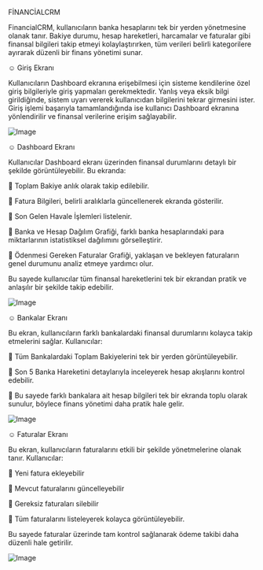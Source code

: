 FİNANCİALCRM

FinancialCRM, kullanıcıların banka hesaplarını tek bir yerden yönetmesine olanak tanır. Bakiye durumu, hesap hareketleri, harcamalar ve faturalar gibi finansal bilgileri takip etmeyi kolaylaştırırken, tüm verileri belirli kategorilere ayırarak düzenli bir finans yönetimi sunar.

☺︎ Giriş Ekranı
 
Kullanıcıların Dashboard ekranına erişebilmesi için sisteme kendilerine özel giriş bilgileriyle giriş yapmaları gerekmektedir. Yanlış veya eksik bilgi girildiğinde, sistem uyarı vererek kullanıcıdan bilgilerini tekrar girmesini ister. Giriş işlemi başarıyla tamamlandığında ise kullanıcı Dashboard ekranına yönlendirilir ve finansal verilerine erişim sağlayabilir.

![Image](https://github.com/user-attachments/assets/dd3ec24e-af83-485f-8956-04306f2dd38a)

☺︎ Dashboard Ekranı

Kullanıcılar Dashboard ekranı üzerinden finansal durumlarını detaylı bir şekilde görüntüleyebilir. Bu ekranda:

🔸 Toplam Bakiye anlık olarak takip edilebilir.

🔸 Fatura Bilgileri, belirli aralıklarla güncellenerek ekranda gösterilir.

🔸 Son Gelen Havale İşlemleri listelenir.

🔸 Banka ve Hesap Dağılım Grafiği, farklı banka hesaplarındaki para miktarlarının istatistiksel dağılımını görselleştirir.

🔸 Ödenmesi Gereken Faturalar Grafiği, yaklaşan ve bekleyen faturaların genel durumunu analiz etmeye yardımcı olur.

Bu sayede kullanıcılar tüm finansal hareketlerini tek bir ekrandan pratik ve anlaşılır bir şekilde takip edebilir.

![Image](https://github.com/user-attachments/assets/88fc83fd-e127-4d66-b286-19d138f532db)

☺︎ Bankalar Ekranı

Bu ekran, kullanıcıların farklı bankalardaki finansal durumlarını kolayca takip etmelerini sağlar. Kullanıcılar:

🔸 Tüm Bankalardaki Toplam Bakiyelerini tek bir yerden görüntüleyebilir.

🔸 Son 5 Banka Hareketini detaylarıyla inceleyerek hesap akışlarını kontrol edebilir.

🔸 Bu sayede farklı bankalara ait hesap bilgileri tek bir ekranda toplu olarak sunulur, böylece finans yönetimi daha pratik hale gelir.

![Image](https://github.com/user-attachments/assets/0c8adf59-c644-47b0-a13c-72407bd7e59f)

☺︎ Faturalar Ekranı

Bu ekran, kullanıcıların faturalarını etkili bir şekilde yönetmelerine olanak tanır. Kullanıcılar:

🔸 Yeni fatura ekleyebilir

🔸 Mevcut faturalarını güncelleyebilir

🔸 Gereksiz faturaları silebilir

🔸 Tüm faturalarını listeleyerek kolayca görüntüleyebilir.

Bu sayede faturalar üzerinde tam kontrol sağlanarak ödeme takibi daha düzenli hale getirilir.

![Image](https://github.com/user-attachments/assets/65e9f5bb-ff5c-4400-a4c1-3cfdd12f8371)


